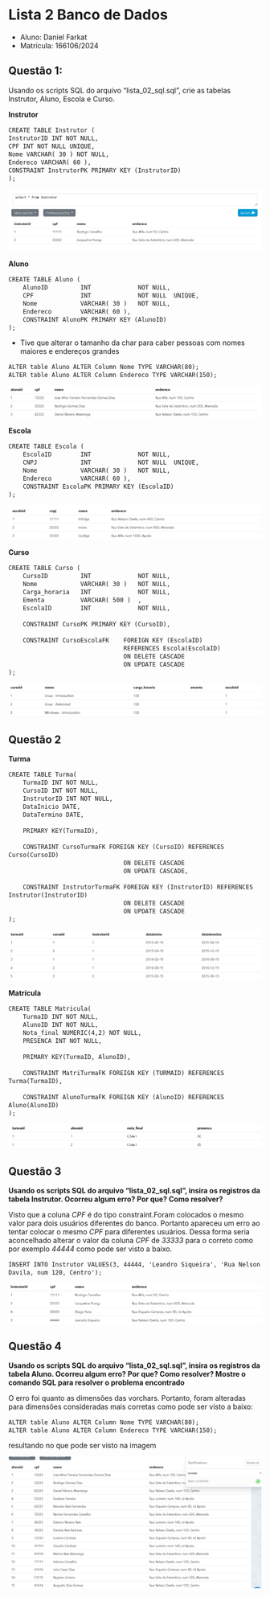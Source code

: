 # Lista 2 Banco de Dados

- Aluno: Daniel Farkat
- Matrícula: 166106/2024

## Questão 1:

Usando os scripts SQL do arquivo “lista_02_sql.sql”, crie as tabelas Instrutor, Aluno, Escola e Curso.

**Instrutor**

```
CREATE TABLE Instrutor (
InstrutorID INT NOT NULL,
CPF INT NOT NULL UNIQUE,
Nome VARCHAR( 30 ) NOT NULL,
Endereco VARCHAR( 60 ),
CONSTRAINT InstrutorPK PRIMARY KEY (InstrutorID)
);
```

![Exemplo de instrutores](instrutor.png)

**Aluno**

```
CREATE TABLE Aluno (
    AlunoID   		INT   			NOT NULL,
    CPF				INT				NOT NULL  UNIQUE,
    Nome  			VARCHAR( 30 )  	NOT NULL,
    Endereco   		VARCHAR( 60 ),
    CONSTRAINT AlunoPK PRIMARY KEY (AlunoID)
);
```

- Tive que alterar o tamanho da char para caber pessoas com nomes maiores e endereços grandes

```
ALTER table Aluno ALTER Column Nome TYPE VARCHAR(80);
ALTER table Aluno ALTER Column Endereco TYPE VARCHAR(150);
```

![Exemplo de Lista de alunos](aluno.png)

**Escola**

```
CREATE TABLE Escola (
    EscolaID   		INT   			NOT NULL,
    CNPJ			INT				NOT NULL  UNIQUE,
    Nome  			VARCHAR( 30 )  	NOT NULL,
    Endereco   		VARCHAR( 60 ),
    CONSTRAINT EscolaPK PRIMARY KEY (EscolaID)
);
```

![Exemplo de Lista de Escolas](escola.png)

**Curso**

```
CREATE TABLE Curso (
    CursoID   		INT   			NOT NULL,
    Nome  			VARCHAR( 30 )  	NOT NULL,
    Carga_horaria	INT 			NOT NULL,
    Ementa			VARCHAR( 500 )	,
    EscolaID        INT 			NOT NULL,

    CONSTRAINT CursoPK PRIMARY KEY (CursoID),

    CONSTRAINT CursoEscolaFK 	FOREIGN KEY (EscolaID)
    							REFERENCES Escola(EscolaID)
    							ON DELETE CASCADE
    							ON UPDATE CASCADE
);
```

![Exemplo de Curso](curso.png)

## Questão 2

**Turma**

```
CREATE TABLE Turma(
    TurmaID INT NOT NULL,
    CursoID INT NOT NULL,
    InstrutorID INT NOT NULL,
    DataInicio DATE,
    DataTermino DATE,

    PRIMARY KEY(TurmaID),

    CONSTRAINT CursoTurmaFK FOREIGN KEY (CursoID) REFERENCES Curso(CursoID)
                                ON DELETE CASCADE
                                ON UPDATE CASCADE,

    CONSTRAINT InstrutorTurmaFK FOREIGN KEY (InstrutorID) REFERENCES Instrutor(InstrutorID)
                                ON DELETE CASCADE
                                ON UPDATE CASCADE
);

```

![Exemplo de Turma](turma.png)

**Matrícula**

```
CREATE TABLE Matricula(
    TurmaID INT NOT NULL,
    AlunoID INT NOT NULL,
    Nota_final NUMERIC(4,2) NOT NULL,
    PRESENCA INT NOT NULL,

    PRIMARY KEY(TurmaID, AlunoID),

    CONSTRAINT MatriTurmaFK FOREIGN KEY (TURMAID) REFERENCES Turma(TurmaID),

    CONSTRAINT AlunoTurmaFK FOREIGN KEY (AlunoID) REFERENCES Aluno(AlunoID)
);
```

![Exemplo de Matrículas](Matricula.png)

## Questão 3

**Usando os scripts SQL do arquivo “lista_02_sql.sql”, insira os registros da tabela Instrutor. Ocorreu algum erro? Por que? Como resolver?**

Visto que a coluna _CPF_ é do tipo constraint.Foram colocados o mesmo valor para dois usuários diferentes do banco. Portanto apareceu um erro ao tentar colocar o mesmo _CPF_ para diferentes usuários. Dessa forma seria aconcelhado alterar o valor da coluna _CPF_ de _33333_ para o correto como por exemplo _44444_ como pode ser visto a baixo.

```
INSERT INTO Instrutor VALUES(3, 44444, 'Leandro Siqueira', 'Rua Nelson Davila, num 120, Centro');
```

![alt text](instrutor_4_users.png)

## Questão 4

**Usando os scripts SQL do arquivo “lista_02_sql.sql”, insira os registros da tabela Aluno. Ocorreu algum erro? Por que? Como resolver? Mostre o comando SQL para resolver o problema encontrado**

O erro foi quanto as dimensões das vorchars. Portanto, foram alteradas para dimensões consideradas mais corretas como pode ser visto a baixo:

```
ALTER table Aluno ALTER Column Nome TYPE VARCHAR(80);
ALTER table Aluno ALTER Column Endereco TYPE VARCHAR(150);
```

resultando no que pode ser visto na imagem

![Todos os usuários adicionados](All_users.png)
